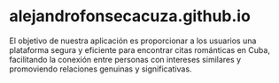 # alejandrofonsecacuza.github.io
El objetivo de nuestra aplicación es proporcionar a los usuarios una plataforma segura y eficiente para encontrar citas románticas en Cuba, facilitando la conexión entre personas con intereses similares y promoviendo relaciones genuinas y significativas.
